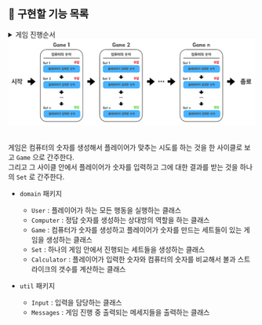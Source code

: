 ## 🎯 구현할 기능 목록

<details>
   <summary>게임 진행순서</summary>
   <div markdown="1">

1. 컴퓨터(상대방)가 1 ~ 9 중 임의의 숫자 3개를 선택한다. (서로 다른 숫자)
    - 게임 시작 문구 출력
    ```
    숫자 야구 게임을 시작합니다.
    ```
2. 플레이어가 숫자를 입력한다.
   ```
   숫자를 입력해주세요 : '입력한 숫자'
   ```
    - 숫자를 맞출 때까지 진행
    - 플레이어가 숫자를 입력 ex) `123`
    - 컴퓨터는 해당 숫자에 대한 결과를 출력
        - 오답일 경우
          ```
          O볼 O스트라이크
          ```
        - 하나도 없는 경우
          ```
          낫싱
          ```
        - 3개다 맞힐 경우
          ```
          3스트라이크
          3개의 숫자를 모두 맞히셨습니다! 게임 종료
          ```
        - 잘못된 값을 입력한 경우(숫자가 아닌 값)
            - `IllegalArgumentException`을 발생시킨 후 애플리케이션은 종료

    <br>

3. 게임 종료 후 한번 더 플레이할지 여부 결정
    ```
    게임을 새로 시작하려면 1, 종료하려면 2를 입력하세요.
    ```
    - `1` 입력시 2️⃣ 단계부터 다시 시작
    - `2` 입력시 게임 종료
    - - 잘못된 값을 입력한 경우(숫자가 아닌 값)
        - `IllegalArgumentException`을 발생시킨 후 애플리케이션은 종료

    <br>
   </div>

</details>

<div align="center">
    <img src="./image/Game_Idea.png">
</div>

<br>

게임은 컴퓨터의 숫자를 생성해서 플레이어가 맞추는 시도를 하는 것을 한 사이클로 보고 `Game` 으로 간주한다.  
그리고 그 사이클 안에서 플레이어가 숫자를 입력하고 그에 대한 결과를 받는 것을 하나의 `Set` 로 간주한다.



- `domain` 패키지
  - `User` : 플레이어가 하는 모든 행동을 실행하는 클래스
  - `Computer` : 정답 숫자를 생성하는 상대방의 역할을 하는 클래스 
  - `Game` : 컴퓨터가 숫자를 생성하고 플레이어가 숫자를 만드는 세트들이 있는 게임을 생성하는 클래스
  - `Set` : 하나의 게임 안에서 진행되는 세트들을 생성하는 클래스
  - `Calculator` : 플레이어가 입력한 숫자와 컴퓨터의 숫자를 비교해서 볼과 스트라이크의 갯수를 계산하는 클래스  
    

- `util` 패키지    
    - `Input` : 입력을 담당하는 클래스
    - `Messages` : 게임 진행 중 출력되는 메세지들을 출력하는 클래스

<br>